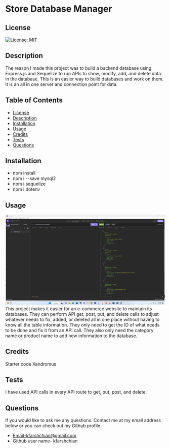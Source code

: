 

  # Store Database Manager

  ## License
  [![License: MIT](https://img.shields.io/badge/License-MIT-yellow.svg)](https://opensource.org/licenses/MIT)

  ## Description
  The reason I made this project was to build a backend database using Express.js and Sequelize to run APIs to show, modify, add, and delete data in the database. This is an easier way to build databases and work on them. It is an all in one server and connection point for data. 

  ## Table of Contents
  - [License](#License)
  - [Description](#Description)
  - [Installation](#installation)
  - [Usage](#Usage)
  - [Credits](#credits)
  - [Tests](#Tests)
  - [Questions](#Questions)
  
  ## Installation
  - npm install 
  - npm i --save mysql2 
  - npm i sequelize 
  - npm i dotenv

  ## Usage
  ![alttext](./assets/images/site.png)
  This project makes it easier for an e-commerce website to maintain its databases. They can perform API get, post, put, and delete calls to adjust whatever needs to fix, added, or deleted all in one place without having to know all the table information. They only need to get the ID of what needs to be done and fix it from an API call. They also only need the category name or product name to add new information to the database.
  
  ## Credits
  Starter code Xandromus

  ## Tests
  I have used API calls in every API route to get, put, post, and delete. 

  ## Questions
  If you would like to ask me any questions. Contact me at my email address below or you can check out my Github profile.
  - Email-kfarshchian@gmail.com
  - Github user name- kfarshchian
  
  

